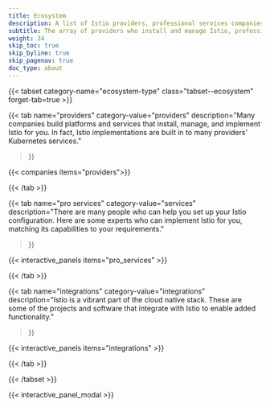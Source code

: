 ```yaml
---
title: Ecosystem
description: A list of Istio providers, professional services companies and integrations.
subtitle: The array of providers who install and manage Istio, professional services, and integrations can help you get the most out of your service mesh.
weight: 34
skip_toc: true
skip_byline: true
skip_pagenav: true
doc_type: about
---
```


[comment]: <> (To add an Istio provider, professional services consultancy or integration, please see https://github.com/istio/community/blob/master/CONTRIBUTING.md#promote-your-company-on-istioio.)

{{< tabset category-name="ecosystem-type" class="tabset--ecosystem" forget-tab=true >}}

{{< tab
    name="providers"
    category-value="providers"
    description="Many companies build platforms and services that install, manage, and implement Istio for you. In fact, Istio implementations are built in to many providers’ Kubernetes services."
>}}

{{< companies items="providers">}}

{{< /tab >}}

{{< tab
    name="pro services"
    category-value="services"
    description="There are many people who can help you set up your Istio configuration. Here are some experts who can implement Istio for you, matching its capabilities to your requirements."
>}}

{{< interactive_panels items="pro_services" >}}

{{< /tab >}}

{{< tab
    name="integrations"
    category-value="integrations"
    description="Istio is a vibrant part of the cloud native stack. These are some of the projects and software that integrate with Istio to enable added functionality."
>}}

{{< interactive_panels items="integrations" >}}

{{< /tab >}}

{{< /tabset >}}

{{< interactive_panel_modal >}}
